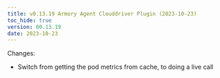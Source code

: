 ```yaml
---
title: v0.13.19 Armory Agent Clouddriver Plugin (2023-10-23)
toc_hide: true
version: 00.13.19
date: 2023-10-23
---
```


Changes:
- Switch from getting the pod metrics from cache, to doing a live call
